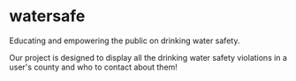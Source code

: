 watersafe
=========

Educating and empowering the public on drinking water safety.

Our project is designed to display all the drinking water safety violations in a user's county and who to contact about them!
